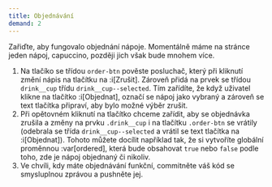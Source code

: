 ```yaml
---
title: Objednávání
demand: 2
---
```


Zařiďte, aby fungovalo objednání nápoje. Momentálně máme na stránce jeden nápoj, capuccino, později jich však bude mnohem více.

1. Na tlačíko se třídou `order-btn` pověste posluchač, který při kliknutí změní nápis na tlačítku na :i[Zrušit]. Zároveň přidá na prvek se třídou `drink__cup` třídu `drink__cup--selected`. Tím zařídíte, že když uživatel klikne na tlačítko :i[Objednat], označí se nápoj jako vybraný a zároveň se text tlačítka připraví, aby bylo možné výběr zrušit.
1. Při opětovném kliknutí na tlačítko chceme zařídit, aby se objednávka zrušila a změny na prvku `.drink__cup` i na tlačítku `.order-btn` se vrátily (odebrala se třída `drink__cup--selected` a vrátil se text tlačítka na :i[Objednat]). Tohoto můžete docílit například tak, že si vytvoříte globální proměnnou :var[ordered], která bude obsahovat `true` nebo `false` podle toho, zde je nápoj objednaný či nikoliv.
1. Ve chvíli, kdy máte objednávání funkční, commitněte váš kód se smysluplnou zprávou a pushněte jej.
